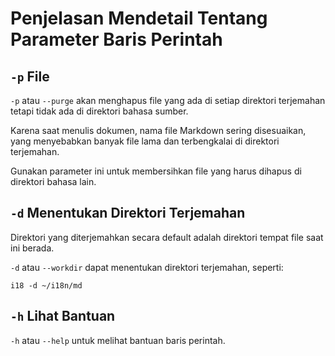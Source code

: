 # Penjelasan Mendetail Tentang Parameter Baris Perintah

## `-p` File

`-p` atau `--purge` akan menghapus file yang ada di setiap direktori terjemahan tetapi tidak ada di direktori bahasa sumber.

Karena saat menulis dokumen, nama file Markdown sering disesuaikan, yang menyebabkan banyak file lama dan terbengkalai di direktori terjemahan.

Gunakan parameter ini untuk membersihkan file yang harus dihapus di direktori bahasa lain.

## `-d` Menentukan Direktori Terjemahan

Direktori yang diterjemahkan secara default adalah direktori tempat file saat ini berada.

`-d` atau `--workdir` dapat menentukan direktori terjemahan, seperti:

```
i18 -d ~/i18n/md
```

## `-h` Lihat Bantuan

`-h` atau `--help` untuk melihat bantuan baris perintah.